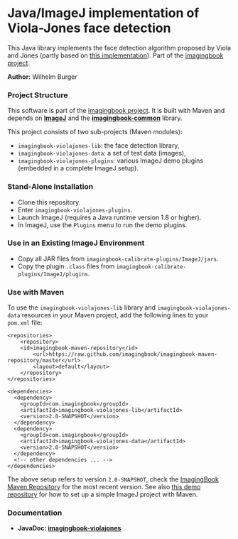 # Java/ImageJ implementation of Viola-Jones face detection #

This Java library implements the face detection algorithm proposed by Viola and Jones 
(partly based on [this implementation](https://code.google.com/archive/p/jviolajones/)).
Part of the [imagingbook project](https://imagingbook.com).

**Author:** Wilhelm Burger

### Project Structure ###

This software is part of the [imagingbook project](https://imagingbook.com).
It is built with Maven and depends on 
[**ImageJ**](https://imagej.nih.gov/ij/) and 
the [**imagingbook-common**](https://github.com/imagingbook/imagingbook-public) library.

This project consists of two sub-projects (Maven modules):
* `imagingbook-violajones-lib`: the face detection library,
* `imagingbook-violajones-data`: a set of test data (images),
* `imagingbook-violajones-plugins`: various ImageJ demo plugins (embedded in a complete ImageJ setup).

### Stand-Alone Installation ###

* Clone this repository.
* Enter `imagingbook-violajones-plugins`.
* Launch ImageJ (requires a Java runtime version 1.8 or higher).
* In ImageJ, use the `Plugins` menu to run the demo plugins.

### Use in an Existing ImageJ Environment ###

* Copy all JAR files from `imagingbook-calibrate-plugins/ImageJ/jars`.
* Copy the plugin `.class` files from `imagingbook-calibrate-plugins/ImageJ/plugins`.

### Use with Maven

To use the ``imagingbook-violajones-lib`` library and ``imagingbook-violajones-data`` resources in your Maven project, 
add the following lines to your ``pom.xml`` file:
````
<repositories>
    <repository>
	<id>imagingbook-maven-repository</id>
    	<url>https://raw.github.com/imagingbook/imagingbook-maven-repository/master</url>
    	<layout>default</layout>
    </repository>
</repositories>

<dependencies>
  <dependency>
    <groupId>com.imagingbook</groupId>
    <artifactId>imagingbook-violajones-lib</artifactId>
    <version>2.0-SNAPSHOT</version>
  </dependency>
  <dependency>
    <groupId>com.imagingbook</groupId>
    <artifactId>imagingbook-violajones-data</artifactId>
    <version>2.0-SNAPSHOT</version>
  </dependency>
  <!-- other dependencies ... -->
</dependencies>
````
The above setup refers to version ``2.0-SNAPSHOT``, check the [ImagingBook Maven Repository](https://github.com/imagingbook/imagingbook-maven-repository/tree/master/com/imagingbook/) for the most recent version.
See also [this demo repository](https://github.com/imagingbook/imagingbook-maven-demo-project) for how to set up a simple ImageJ project with Maven.

### Documentation ###

* **JavaDoc: [imagingbook-violajones](https://imagingbook.github.io/imagingbook-violajones/javadoc/index.html?overview-summary.html)**

